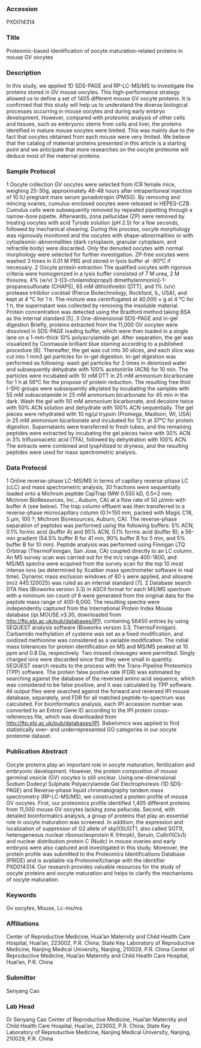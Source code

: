### Accession
PXD014314

### Title
Proteomic-based identification of oocyte maturation-related proteins in mouse GV oocytes

### Description
In this study, we applied 1D SDS-PAGE and RP-LC-MS/MS to investigate the proteins stored in GV mouse oocytes. This high-performance strategy allowed us to define a set of 1405 different mouse GV oocyte proteins. It is confirmed that this study will help us to understand the diverse biological processes occurring in mouse oocytes and during early embryo development. However, compared with proteomic analysis of other cells and tissues, such as embryonic stems from cells and liver, the proteins identified in mature mouse oocytes were limited. This was mainly due to the fact that oocytes obtained from each mouse were very limited. We believe that the catalog of maternal proteins presented in this article is a starting point and we anticipate that more researches on the oocyte proteome will deduce most of the maternal proteins.

### Sample Protocol
1 Oocyte collection GV oocytes were selected from ICR female mice, weighing 25-30g, approximately 46-48 hours after intraperitoneal injection of 10 IU pregnant mare serum gonadotropin (PMSG). By removing and mincing ovaries, cumulus-enclosed oocytes were released in HEPES-CZB. Cumulus cells were subsequently removed by repeated pipetting through a narrow-bore pipette. Afterwards, zona pellucidae (ZP) were removed by treating oocytes with acid Tyrode solution (pH 2.5) for a few seconds, followed by mechanical shearing. During this process, oocyte morphology was rigorously monitored and the oocytes with shape-abnormalities or with cytoplasmic-abnormalities (dark cytoplasm, granular cytoplasm, and refractile body) were discarded. Only the denuded oocytes with normal morphology were selected for further investigation. ZP-free oocytes were washed 3 times in 0.01 M PBS and stored in lysis buffer at -80°C if necessary. 2 Oocyte protein extraction The qualified oocytes with rigorous criteria were homogenized in a lysis buffer consisted of 7 M urea, 2 M thiourea, 4% (w/v) 3-[(3-cholamidopropyl) dimethylammonio]-1-propanesulfonate (CHAPS), 65 mM dithiothreitol (DTT), and 1% (v/v) protease inhibitor cocktail (Pierce Biotechnology, Rockford, IL, USA), and kept at 4 °C for 1 h. The mixture was centrifugated at 40,000 × g at 4 °C for 1 h, the supernatant was collected by removing the insoluble material. Protein concentration was detected using the Bradford method taking BSA as the internal standard [5].  3 One-dimensional SDS-PAGE and in-gel digestion Briefly, proteins extracted from the 11,000 GV oocytes were dissolved in SDS-PAGE loading buffer, which were then loaded in a single lane on a 1-mm-thick 10% polyacrylamide gel. After separation, the gel was visualized by Coomassie brilliant blue staining according to a published procedure [6]. Thereafter, the gel was cut into 30 slices, and each slice was cut into 1 mm3 gel particles for in-gel digestion. In-gel digestion was performed as following: wash gel particles for 3 times in deionized water and subsequently dehydrate with 100% acetonitrile (ACN) for 10 min. The particles were incubated with 10 mM DTT in 25 mM ammonium bicarbonate for 1 h at 56°C for the propose of protein reduction. The resulting free thiol (-SH) groups were subsequently alkylated by incubating the samples with 55 mM iodoacetamide in 25 mM ammonium bicarbonate for 45 min in the dark. Wash the gel with 50 mM ammonium bicarbonate, and decolore twice with 50% ACN solution and dehydrate with 100% ACN sequentially. The gel pieces were rehydrated with 10 ng/μl trypsin (Promega, Madison, WI, USA) in 25 mM ammonium bicarbonate and incubated for 12 h at 37°C for protein digestion. Supernatants were transferred to fresh tubes, and the remaining peptides were extracted by incubating the gel pieces twice with 30% ACN in 3% trifluoroacetic acid (TFA), followed by dehydration with 100% ACN. The extracts were combined and lyophilized to dryness, and the resulting peptides were used for mass spectrometric analysis.

### Data Protocol
1 Online reverse-phase LC-MS/MS In terms of capillary reverse-phase LC (cLC) and mass spectrometric analysis, 30 fractions were sequentially loaded onto a Michrom peptide CapTrap (MW 0.550 kD, 0.5×2 mm; Michrom BioResources, Inc., Auburn, CA) at a flow rate of 50 μl/min with buffer A (see below). The trap column effluent was then transferred to a reverse-phase microcapillary column (0.1×150 mm, packed with Magic C18, 5 μm, 100 ?; Michrom Bioresources, Auburn, CA). The reverse-phase separation of peptides was performed using the following buffers: 5% ACN, 0.1% formic acid (buffer A) and 95% ACN, 0.1% formic acid (buffer B); a 56-min gradient (54.5% buffer B for 41 min, 90% buffer B for 5 min, and 5% buffer B for 10 min). Peptide analysis was performed using Finnigan LTQ Orbitrap (ThermoFinnigan, San Jose, CA) coupled directly to an LC column. An MS survey scan was carried out for the m/z range 400-1800, and MS/MS spectra were acquired from the survey scan for the top 10 most intense ions (as determined by Xcaliber mass spectrometer software in real time). Dynamic mass exclusion windows of 60 s were applied, and siloxane (m/z 445.120025) was ruled as an internal standard [7]. 2 Database search DTA files (Bioworks version 3.3) in ASCII format for each MS/MS spectrum with a minimum ion count of 8 were generated from the original data for the peptide mass range of 400-8,000. The resulting spectra were independently captured from the International Protein Index Mouse database (ipi.MOUSE.v3.30, downloaded from http://ftp.ebi.ac.uk/pub/databases/IPI), containing 56450 entries by using SEQUEST analysis software (Bioworks version 3.3, ThermoFinnigan). Carbamido methylation of cysteine was set as a fixed modification, and oxidized methionine was considered as a variable modification. The initial mass tolerances for protein identification on MS and MS/MS peaked at 10 ppm and 0.8 Da, respectively. Two missed cleavages were permitted. Singly charged ions were discarded since that they were small in quantity. SEQUEST search results to the process with the Trans-Pipeline Proteomics (TPP) software. The protein false positive rate (FDR) was estimated by searching against the database of the reversed amino acid sequence, which was considered to be false positive, and it was calculated by TPP software. All output files were searched against the forward and reversed IPI mouse database, separately, and FDR for all matched peptide-to-spectrum was calculated. For bioinformatics analysis, each IPI accession number was converted to an Entrez Gene ID according to the IPI protein cross-references file, which was downloaded from http://ftp.ebi.ac.uk/pub/databases/IPI. Babelomics was applied to find statistically over- and underrepresented GO categories in our oocyte proteome dataset.

### Publication Abstract
Oocyte proteins play an important role in oocyte maturation, fertilization and embryonic development. However, the protein composition of mouse germinal vesicle (GV) oocytes is still unclear. Using one-dimensional Sodium Dodecyl Sulphate Polyacrylamide Gel Electrophoresis (1D SDS-PAGE) and Reverse-phase liquid chromatography tandem mass spectrometry (RP-LC-MS/MS), we constructed a protein profile of mouse GV oocytes. First, our proteomics profile identified 1,405 different proteins from 11,000 mouse GV oocytes lacking zona pellucida. Second, with detailed bioinformatics analysis, a group of proteins that play an essential role in oocyte maturation was screened. In addition, the expression and localization of suppressor of G2 allele of skp1(SUGT1, also called SGT1), heterogeneous nuclear ribonucleoprotein K&#xa0;(Hnrpk), Seruin, Cullin1(Clu1) and nuclear distribution protein C (Nudc) in mouse ovaries and early embryos were also captured and investigated in this study. Moreover, the protein profile was submitted to the Proteomics Identifications Database (PRIDE) and is available via ProteomeXchange with the identifier PXD014314. Our research provides valuable resources for the study of oocyte proteins and oocyte maturation and helps to clarify the mechanisms of oocyte maturation.

### Keywords
Gv oocytes, Mouse, Lc-ms/ms

### Affiliations
Center of Reproductive Medicine, Huai’an Maternity and Child Health Care Hospital, Huai’an, 223002, P.R. China; State Key Laboratory of Reproductive Medicine, Nanjing Medical University, Nanjing, 210029, P.R. China
Center of Reproductive Medicine, Huai’an Maternity and Child Health Care Hospital, Huai’an, P.R. China

### Submitter
Senyang Cao

### Lab Head
Dr Senyang Cao
Center of Reproductive Medicine, Huai’an Maternity and Child Health Care Hospital, Huai’an, 223002, P.R. China; State Key Laboratory of Reproductive Medicine, Nanjing Medical University, Nanjing, 210029, P.R. China


